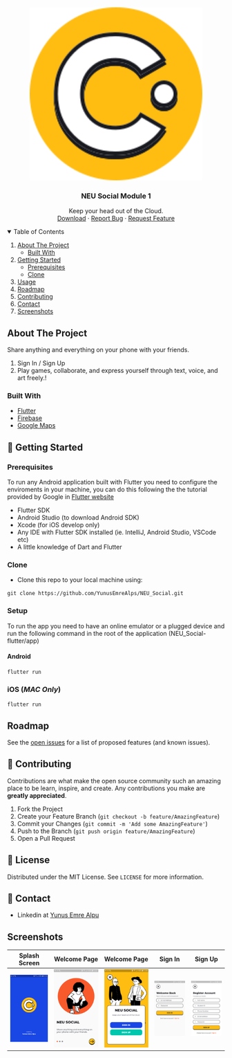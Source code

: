 <!-- PROJECT LOGO -->
<br />
<p align="center">
  <a href="https://github.com/YunusEmreAlps/NEU_Social/tree/master/neu_social">
    <img src="assets/icons/Logo.svg" alt="Logo" width="400">
  </a>

  <h3 align="center">NEU Social Module 1</h3>

  <p align="center">
    Keep your head out of the Cloud.
    <br />
    <a href="https://github.com/YunusEmreAlps/NEU_Social">Download</a>
    ·
    <a href="https://github.com/YunusEmreAlps/NEU_Social/tree/master/neu_social/issues">Report Bug</a>
    ·
    <a href="https://github.com/YunusEmreAlps/NEU_Social/tree/master/neu_social/issues">Request Feature</a>
  </p>
</p>

<!-- TABLE OF CONTENTS -->
<details open="open">
  <summary>Table of Contents</summary>
  <ol>
    <li>
      <a href="#about-the-project">About The Project</a>
      <ul>
        <li><a href="#built-with">Built With</a></li>
      </ul>
    </li>
    <li>
      <a href="#getting-started">Getting Started</a>
      <ul>
        <li><a href="#prerequisites">Prerequisites</a></li>
        <li><a href="#clone">Clone</a></li>
      </ul>
    </li>
    <li><a href="#usage">Usage</a></li>
    <li><a href="#roadmap">Roadmap</a></li>
    <li><a href="#contributing">Contributing</a></li>
    <li><a href="#contact">Contact</a></li>
    <li><a href="#Screenshots">Screenshots</a></li>
  </ol>
</details>

<!-- ABOUT THE PROJECT -->
## About The Project
Share anything and everything on your phone with your friends.

1. Sign In / Sign Up
2. Play games, collaborate, and express yourself through text, voice, and art freely.!

### Built With

* [Flutter](https://flutter.dev)
* [Firebase](https://firebase.google.com)
* [Google Maps](https://cloud.google.com/maps-platform)


<!-- GETTING STARTED -->
## 🚀 Getting Started

### Prerequisites

To run any Android application built with Flutter you need to configure the enviroments in your machine, you can do this following the the tutorial provided by Google in [Flutter website](https://flutter.dev/docs/get-started/install)

- Flutter SDK
- Android Studio (to download Android SDK)
- Xcode (for iOS develop only)
- Any IDE with Flutter SDK installed (ie. IntelliJ, Android Studio, VSCode etc)
- A little knowledge of Dart and Flutter

### Clone

- Clone this repo to your local machine using:

```
git clone https://github.com/YunusEmreAlps/NEU_Social.git
```

### Setup

To run the app you need to have an online emulator or a plugged device and run the following command in the root of the application (NEU_Social-flutter/app)

#### Android
```
flutter run
``` 
### iOS (_MAC Only_)

```
flutter run
``` 

<!-- ROADMAP -->
## Roadmap

See the [open issues](https://github.com/YunusEmreAlps/NEU_Social/tree/master/neu_social/issues) for a list of proposed features (and known issues).


<!-- CONTRIBUTING -->
## 🤔 Contributing

Contributions are what make the open source community such an amazing place to be learn, inspire, and create. Any contributions you make are **greatly appreciated**.

1. Fork the Project
2. Create your Feature Branch (`git checkout -b feature/AmazingFeature`)
3. Commit your Changes (`git commit -m 'Add some AmazingFeature'`)
4. Push to the Branch (`git push origin feature/AmazingFeature`)
5. Open a Pull Request


<!-- LICENSE -->
## 📝 License

Distributed under the MIT License. See `LICENSE` for more information.


<!-- CONTACT -->
## 📌 Contact

- Linkedin at [Yunus Emre Alpu](https://www.linkedin.com/in/yunus-emre-alpu-5b1496151/)

<!-- SCREENSHOTS -->
## Screenshots

Splash Screen               |  Welcome Page               | Welcome Page               |  Sign In | Sign Up
:-------------------------:|:-------------------------:|:-------------------------:|:-------------------------:|:-------------------------:
![](https://github.com/YunusEmreAlps/NEU_Social/blob/master/neu_social/screens/1.png?raw=true)|![](https://github.com/YunusEmreAlps/NEU_Social/blob/master/neu_social/screens/2.png?raw=true)|![](https://github.com/YunusEmreAlps/NEU_Social/blob/master/neu_social/screens/3.png?raw=true)|![](https://github.com/YunusEmreAlps/NEU_Social/blob/master/neu_social/screens/4.png?raw=true)|![](https://github.com/YunusEmreAlps/NEU_Social/blob/master/neu_social/screens/5.png?raw=true)|

